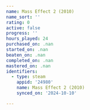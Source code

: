 ```yaml
---
name: Mass Effect 2 (2010)
name_sort: ''
rating: 0
active: false
progress: ''
hours_played: 24
purchased_on: .nan
started_on: .nan
beaten_on: .nan
completed_on: .nan
mastered_on: .nan
identifiers:
  - type: steam
    appid: '24980'
    name: Mass Effect 2 (2010)
    synced_on: '2024-10-10'

---
```

